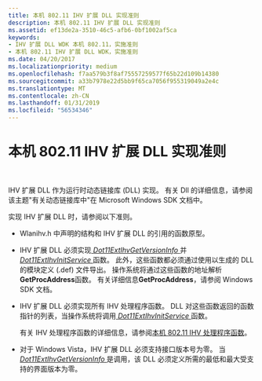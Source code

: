 ```yaml
---
title: 本机 802.11 IHV 扩展 DLL 实现准则
description: 本机 802.11 IHV 扩展 DLL 实现准则
ms.assetid: ef13de2a-3510-46c5-afb6-0bf1002af5ca
keywords:
- IHV 扩展 DLL WDK 本机 802.11，实施准则
- 本机 802.11 IHV 扩展 DLL WDK，实施准则
ms.date: 04/20/2017
ms.localizationpriority: medium
ms.openlocfilehash: f7aa579b3f8af75557259577f65b22d109b14380
ms.sourcegitcommit: a33b7978e22d5bb9f65ca7056f955319049a2e4c
ms.translationtype: MT
ms.contentlocale: zh-CN
ms.lasthandoff: 01/31/2019
ms.locfileid: "56534346"
---
```

# <a name="native-80211-ihv-extensions-dll-implementation-guidelines"></a>本机 802.11 IHV 扩展 DLL 实现准则




 

IHV 扩展 DLL 作为运行时动态链接库 (DLL) 实现。 有关 Dll 的详细信息，请参阅该主题"有关动态链接库中"在 Microsoft Windows SDK 文档中。

实现 IHV 扩展 DLL 时，请参阅以下准则。

-   Wlanihv.h 中声明的结构和 IHV 扩展 DLL 的引用的函数原型。

-   IHV 扩展 DLL 必须实现[ *Dot11ExtIhvGetVersionInfo* ](https://msdn.microsoft.com/library/windows/hardware/ff547464)并[ *Dot11ExtIhvInitService* ](https://msdn.microsoft.com/library/windows/hardware/ff547470)函数。 此外，这些函数都必须通过使用以生成的 DLL 的模块定义 (.def) 文件导出。 操作系统将通过这些函数的地址解析**GetProcAddress**函数。 有关详细信息**GetProcAddress**，请参阅 Windows SDK 文档。

-   IHV 扩展 DLL 必须实现所有 IHV 处理程序函数。 DLL 对这些函数返回的函数指针的列表，当操作系统将调用[ *Dot11ExtIhvInitService* ](https://msdn.microsoft.com/library/windows/hardware/ff547470)函数。

    有关 IHV 处理程序函数的详细信息，请参阅[本机 802.11 IHV 处理程序函数](https://msdn.microsoft.com/library/windows/hardware/ff560627)。

-   对于 Windows Vista，IHV 扩展 DLL 必须支持接口版本号为零。 当[ *Dot11ExtIhvGetVersionInfo* ](https://msdn.microsoft.com/library/windows/hardware/ff547464)是调用，该 DLL 必须定义所需的最低和最大受支持的界面版本为零。

 

 





